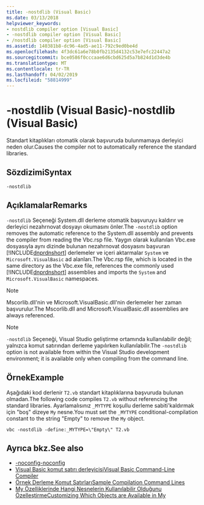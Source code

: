 ```yaml
---
title: -nostdlib (Visual Basic)
ms.date: 03/13/2018
helpviewer_keywords:
- nostdlib compiler option [Visual Basic]
- -nostdlib compiler option [Visual Basic]
- /nostdlib compiler option [Visual Basic]
ms.assetid: 140381b8-dc96-4ad5-ae11-792c9ed0be4d
ms.openlocfilehash: 4f3dc61a6e78b0fb2135d4132c53e7efc22447a2
ms.sourcegitcommit: bce0586f0cccaae6d6cbd625d5a7b824d1d3de4b
ms.translationtype: MT
ms.contentlocale: tr-TR
ms.lasthandoff: 04/02/2019
ms.locfileid: "58814999"
---
```

# <a name="-nostdlib-visual-basic"></a><span data-ttu-id="cd112-102">-nostdlib (Visual Basic)</span><span class="sxs-lookup"><span data-stu-id="cd112-102">-nostdlib (Visual Basic)</span></span>
<span data-ttu-id="cd112-103">Standart kitaplıkları otomatik olarak başvuruda bulunmamaya derleyici neden olur.</span><span class="sxs-lookup"><span data-stu-id="cd112-103">Causes the compiler not to automatically reference the standard libraries.</span></span>  
  
## <a name="syntax"></a><span data-ttu-id="cd112-104">Sözdizimi</span><span class="sxs-lookup"><span data-stu-id="cd112-104">Syntax</span></span>  
  
```  
-nostdlib  
```  
  
## <a name="remarks"></a><span data-ttu-id="cd112-105">Açıklamalar</span><span class="sxs-lookup"><span data-stu-id="cd112-105">Remarks</span></span>  
 <span data-ttu-id="cd112-106">`-nostdlib` Seçeneği System.dll derleme otomatik başvuruyu kaldırır ve derleyici nezahrnovat dosyayı okumasını önler.</span><span class="sxs-lookup"><span data-stu-id="cd112-106">The `-nostdlib` option removes the automatic reference to the System.dll assembly and prevents the compiler from reading the Vbc.rsp file.</span></span> <span data-ttu-id="cd112-107">Yaygın olarak kullanılan Vbc.exe dosyasıyla aynı dizinde bulunan nezahrnovat dosyasını başvuran [!INCLUDE[dnprdnshort](~/includes/dnprdnshort-md.md)] derlemeler ve içeri aktarmalar `System` ve `Microsoft.VisualBasic` ad alanları.</span><span class="sxs-lookup"><span data-stu-id="cd112-107">The Vbc.rsp file, which is located in the same directory as the Vbc.exe file, references the commonly used [!INCLUDE[dnprdnshort](~/includes/dnprdnshort-md.md)] assemblies and imports the `System` and `Microsoft.VisualBasic` namespaces.</span></span>  
  
> [!NOTE]
>  <span data-ttu-id="cd112-108">Mscorlib.dll'nin ve Microsoft.VisualBasic.dll'nin derlemeler her zaman başvurulur.</span><span class="sxs-lookup"><span data-stu-id="cd112-108">The Mscorlib.dll and Microsoft.VisualBasic.dll assemblies are always referenced.</span></span>  
  
> [!NOTE]
>  <span data-ttu-id="cd112-109">`-nostdlib` Seçeneği, Visual Studio geliştirme ortamında kullanılabilir değil; yalnızca komut satırından derleme yapılırken kullanılabilir.</span><span class="sxs-lookup"><span data-stu-id="cd112-109">The `-nostdlib` option is not available from within the Visual Studio development environment; it is available only when compiling from the command line.</span></span>  
  
## <a name="example"></a><span data-ttu-id="cd112-110">Örnek</span><span class="sxs-lookup"><span data-stu-id="cd112-110">Example</span></span>  
 <span data-ttu-id="cd112-111">Aşağıdaki kod derlenir `T2.vb` standart kitaplıklarına başvuruda bulunan olmadan.</span><span class="sxs-lookup"><span data-stu-id="cd112-111">The following code compiles `T2.vb` without referencing the standard libraries.</span></span> <span data-ttu-id="cd112-112">Ayarlamalısınız `_MYTYPE` koşullu derleme sabiti'kaldırmak için "boş" dizeye `My` nesne.</span><span class="sxs-lookup"><span data-stu-id="cd112-112">You must set the `_MYTYPE` conditional-compilation constant to the string "Empty" to remove the `My` object.</span></span>  
  
```console
vbc -nostdlib -define:_MYTYPE=\"Empty\" T2.vb  
```  
  
## <a name="see-also"></a><span data-ttu-id="cd112-113">Ayrıca bkz.</span><span class="sxs-lookup"><span data-stu-id="cd112-113">See also</span></span>

- [<span data-ttu-id="cd112-114">-noconfig</span><span class="sxs-lookup"><span data-stu-id="cd112-114">-noconfig</span></span>](../../../visual-basic/reference/command-line-compiler/noconfig.md)
- [<span data-ttu-id="cd112-115">Visual Basic komut satırı derleyicisi</span><span class="sxs-lookup"><span data-stu-id="cd112-115">Visual Basic Command-Line Compiler</span></span>](../../../visual-basic/reference/command-line-compiler/index.md)
- [<span data-ttu-id="cd112-116">Örnek Derleme Komut Satırları</span><span class="sxs-lookup"><span data-stu-id="cd112-116">Sample Compilation Command Lines</span></span>](../../../visual-basic/reference/command-line-compiler/sample-compilation-command-lines.md)
- [<span data-ttu-id="cd112-117">My Özelliklerinde Hangi Nesnelerin Kullanılabilir Olduğunu Özelleştirme</span><span class="sxs-lookup"><span data-stu-id="cd112-117">Customizing Which Objects are Available in My</span></span>](../../../visual-basic/developing-apps/customizing-extending-my/customizing-which-objects-are-available-in-my.md)

